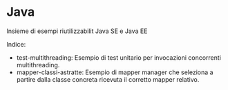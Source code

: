 # Java
Insieme di esempi riutilizzabilit Java SE e Java EE

Indice:
* test-multithreading: Esempio di test unitario per invocazioni concorrenti multithreading.
* mapper-classi-astratte: Esempio di mapper manager che seleziona a partire dalla classe concreta ricevuta il corretto mapper relativo.